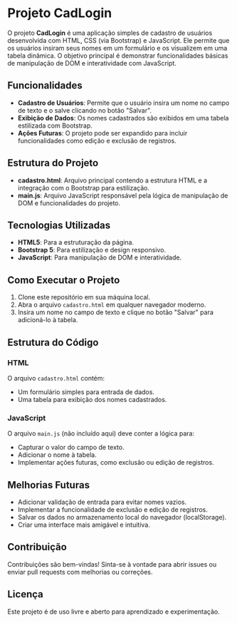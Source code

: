 # Projeto CadLogin

O projeto **CadLogin** é uma aplicação simples de cadastro de usuários desenvolvida com HTML, CSS (via Bootstrap) e JavaScript. Ele permite que os usuários insiram seus nomes em um formulário e os visualizem em uma tabela dinâmica. O objetivo principal é demonstrar funcionalidades básicas de manipulação de DOM e interatividade com JavaScript.

## Funcionalidades

- **Cadastro de Usuários**: Permite que o usuário insira um nome no campo de texto e o salve clicando no botão "Salvar".
- **Exibição de Dados**: Os nomes cadastrados são exibidos em uma tabela estilizada com Bootstrap.
- **Ações Futuras**: O projeto pode ser expandido para incluir funcionalidades como edição e exclusão de registros.

## Estrutura do Projeto

- **cadastro.html**: Arquivo principal contendo a estrutura HTML e a integração com o Bootstrap para estilização.
- **main.js**: Arquivo JavaScript responsável pela lógica de manipulação de DOM e funcionalidades do projeto.

## Tecnologias Utilizadas

- **HTML5**: Para a estruturação da página.
- **Bootstrap 5**: Para estilização e design responsivo.
- **JavaScript**: Para manipulação de DOM e interatividade.

## Como Executar o Projeto

1. Clone este repositório em sua máquina local.
2. Abra o arquivo `cadastro.html` em qualquer navegador moderno.
3. Insira um nome no campo de texto e clique no botão "Salvar" para adicioná-lo à tabela.

## Estrutura do Código

### HTML
O arquivo `cadastro.html` contém:
- Um formulário simples para entrada de dados.
- Uma tabela para exibição dos nomes cadastrados.

### JavaScript
O arquivo `main.js` (não incluído aqui) deve conter a lógica para:
- Capturar o valor do campo de texto.
- Adicionar o nome à tabela.
- Implementar ações futuras, como exclusão ou edição de registros.

## Melhorias Futuras

- Adicionar validação de entrada para evitar nomes vazios.
- Implementar a funcionalidade de exclusão e edição de registros.
- Salvar os dados no armazenamento local do navegador (localStorage).
- Criar uma interface mais amigável e intuitiva.

## Contribuição

Contribuições são bem-vindas! Sinta-se à vontade para abrir issues ou enviar pull requests com melhorias ou correções.

## Licença

Este projeto é de uso livre e aberto para aprendizado e experimentação.